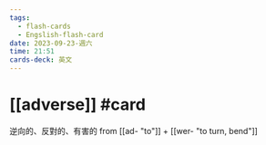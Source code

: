 ```yaml
---
tags:
  - flash-cards
  - Engslish-flash-card
date: 2023-09-23-週六
time: 21:51
cards-deck: 英文
---
```


# [[adverse]] #card 
逆向的、反對的、有害的
from [[ad- "to"]] + [[wer-  "to turn, bend"]]

